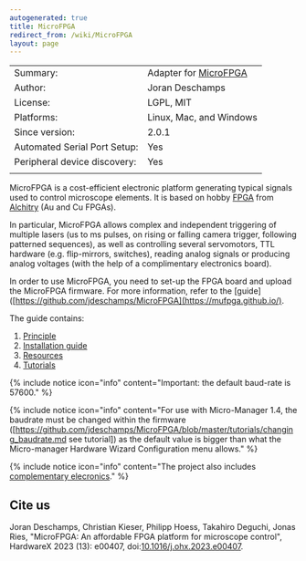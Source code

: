```yaml
---
autogenerated: true
title: MicroFPGA
redirect_from: /wiki/MicroFPGA
layout: page
---
```


|                              |                                                                  |
| ---------------------------- | ---------------------------------------------------------------- |
| Summary:                     | Adapter for [MicroFPGA](https://github.com/jdeschamps/MicroFPGA) |
| Author:                      | Joran Deschamps                                                  |
| License:                     | LGPL, MIT                                                        |
| Platforms:                   | Linux, Mac, and Windows                                          |
| Since version:               | 2.0.1                                                            |
| Automated Serial Port Setup: | Yes                                                              |
| Peripheral device discovery: | Yes                                                              |
|                              |                                                                  |

MicroFPGA is a cost-efficient electronic platform generating typical
signals used to control microscope elements. It is based on hobby
[FPGA](https://en.wikipedia.org/wiki/Field-programmable_gate_array) from
[Alchitry](https://alchitry.com/collections/all) (Au and Cu FPGAs).

In particular, MicroFPGA allows complex and independent triggering of
multiple lasers (us to ms pulses, on rising or falling camera trigger,
following patterned sequences), as well as controlling several
servomotors, TTL hardware (e.g. flip-mirrors, switches), reading analog
signals or producing analog voltages (with the help of a complimentary
electronics board).

In order to use MicroFPGA, you need to set-up the FPGA board and upload
the MicroFPGA firmware. For more information, refer to the [guide]([https://github.com/jdeschamps/MicroFPGA](https://mufpga.github.io/).

The guide contains:

1. [Principle]([principle.md](https://mufpga.github.io/principle.html))
2. [Installation guide](https://mufpga.github.io/installation.html)
3. [Resources]([resources.md](https://mufpga.github.io/resources.html))
4. [Tutorials]([tutorials.md](https://mufpga.github.io/tutorials.html))


{% include notice icon="info" content="Important: the default baud-rate is 57600." %}


{% include notice icon="info" content="For use with Micro-Manager 1.4, the baudrate must be changed within the firmware ([https://github.com/jdeschamps/MicroFPGA/blob/master/tutorials/changing_baudrate.md see tutorial]) as the default value is bigger than what the Micro-manager Hardware Wizard Configuration menu allows." %}

{% include notice icon="info" content="The project also includes [complementary elecronics](https://github.com/mufpga/MicroFPGA-electronics)." %}


## Cite us
Joran Deschamps, Christian Kieser, Philipp Hoess, Takahiro Deguchi, Jonas Ries, "MicroFPGA: An affordable FPGA platform for microscope control",
HardwareX 2023 (13): e00407, doi:[10.1016/j.ohx.2023.e00407](https://doi.org/10.1016/j.ohx.2023.e00407).
